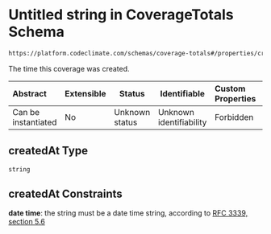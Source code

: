 # Untitled string in CoverageTotals Schema

```txt
https://platform.codeclimate.com/schemas/coverage-totals#/properties/createdAt
```

The time this coverage was created.


| Abstract            | Extensible | Status         | Identifiable            | Custom Properties | Additional Properties | Access Restrictions | Defined In                                                                                           |
| :------------------ | ---------- | -------------- | ----------------------- | :---------------- | --------------------- | ------------------- | ---------------------------------------------------------------------------------------------------- |
| Can be instantiated | No         | Unknown status | Unknown identifiability | Forbidden         | Allowed               | none                | [CoverageTotals.schema.json\*](../../spec/schemas/CoverageTotals.schema.json "open original schema") |

## createdAt Type

`string`

## createdAt Constraints

**date time**: the string must be a date time string, according to [RFC 3339, section 5.6](https://tools.ietf.org/html/rfc3339 "check the specification")
